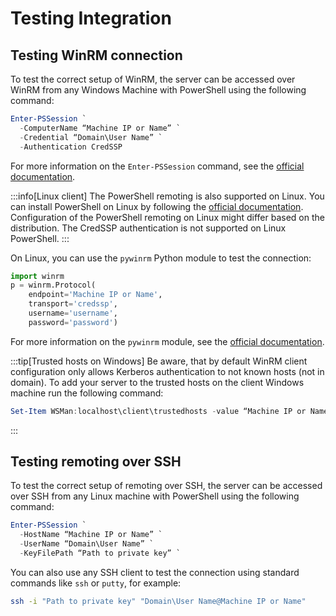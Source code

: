 # Testing Integration

## Testing WinRM connection

To test the correct setup of WinRM, the server can be accessed over WinRM from any Windows Machine with PowerShell using the following command:

```powershell
Enter-PSSession `
  -ComputerName “Machine IP or Name” `
  -Credential “Domain\User Name” `
  -Authentication CredSSP
```

For more information on the `Enter-PSSession` command, see the [official documentation](https://learn.microsoft.com/en-us/powershell/module/microsoft.powershell.core/enter-pssession).

:::info[Linux client]
The PowerShell remoting is also supported on Linux. You can install PowerShell on Linux by following the [official documentation](https://learn.microsoft.com/en-us/powershell/scripting/install/installing-powershell-on-linux?view=powershell-7.4).
Configuration of the PowerShell remoting on Linux might differ based on the distribution. The CredSSP authentication is not supported on Linux PowerShell.
:::

On Linux, you can use the `pywinrm` Python module to test the connection:

```python
import winrm
p = winrm.Protocol(
    endpoint='Machine IP or Name',
    transport='credssp',
    username='username',
    password='password')
```

For more information on the `pywinrm` module, see the [official documentation](https://github.com/diyan/pywinrm/).

:::tip[Trusted hosts on Windows]
Be aware, that by default WinRM client configuration only allows Kerberos authentication to not known hosts (not in domain). To add your server to the trusted hosts on the client Windows machine run the following command:
```powershell
Set-Item WSMan:localhost\client\trustedhosts -value “Machine IP or Name”
```
:::

## Testing remoting over SSH

To test the correct setup of remoting over SSH, the server can be accessed over SSH from any Linux machine with PowerShell using the following command:

```powershell
Enter-PSSession `
  -HostName “Machine IP or Name” `
  -UserName “Domain\User Name” `
  -KeyFilePath “Path to private key” `
```

You can also use any SSH client to test the connection using standard commands like `ssh` or `putty`, for example:
```bash
ssh -i "Path to private key" "Domain\User Name@Machine IP or Name"
```

